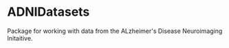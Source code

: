 # ADNIDatasets

Package for working with data from the ALzheimer's Disease Neuroimaging Initaitive.
